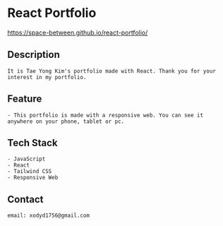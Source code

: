 # React Portfolio

https://space-between.github.io/react-portfolio/



## Description

    It is Tae Yong Kim's portfolio made with React. Thank you for your interest in my portfolio.


## Feature

    - This portfolio is made with a responsive web. You can see it anywhere on your phone, tablet or pc.


## Tech Stack

    - JavaScript 
    - React 
    - Tailwind CSS
    - Responsive Web


## Contact

    email: xodyd1756@gmail.com


    
